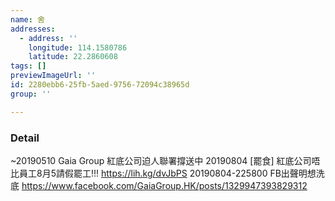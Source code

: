 ```yaml
---
name: 舍
addresses:
  - address: ''
    longitude: 114.1580786
    latitude: 22.2860608
tags: []
previewImageUrl: ''
id: 2280ebb6-25fb-5aed-9756-72094c38965d
group: ''

---
```

### Detail
~20190510
Gaia Group 紅底公司迫人聯署撐送中
20190804
[罷食] 紅底公司唔比員工8月5請假罷工!!!
https://lih.kg/dvJbPS
20190804-225800
FB出聲明想洗底
https://www.facebook.com/GaiaGroup.HK/posts/1329947393829312
